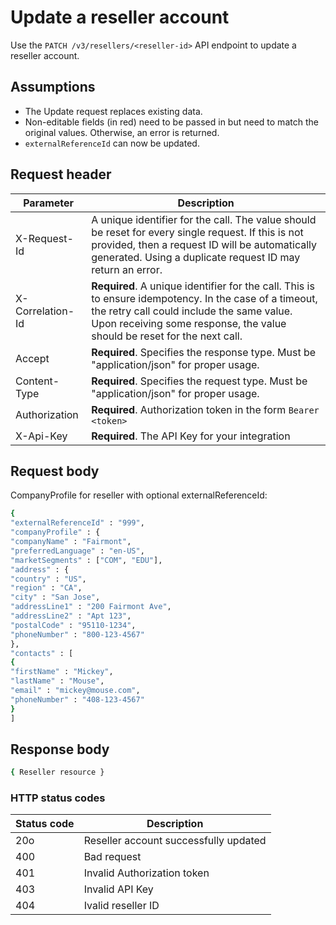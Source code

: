 # Update a reseller account

Use the `PATCH /v3/resellers/<reseller-id>` API endpoint to update a reseller account.

## Assumptions

* The Update request replaces existing data.
* Non-editable fields (in red) need to be passed in but need to match the original values. Otherwise, an error is returned.
* `externalReferenceId` can now be updated.

## Request header

|Parameter | Description |
|--|--|
| X-Request-Id | A unique identifier for the call. The value should be reset for every single request. If this is not provided, then a request ID will be automatically generated. Using a duplicate request ID may return an error.|
| X-Correlation-Id | **Required**. A unique identifier for the call. This is to ensure idempotency. In the case of a timeout, the retry call could include the same value. Upon receiving some response, the value should be reset for the next call.|
| Accept | **Required**. Specifies the response type. Must be "application/json" for proper usage. |
| Content-Type | **Required**. Specifies the request type. Must be "application/json" for proper usage. |
| Authorization | **Required**. Authorization token in the form `Bearer <token>` |
| X-Api-Key | **Required**. The API Key for your integration|

## Request body

CompanyProfile for reseller with optional externalReferenceId:

```bash
{
"externalReferenceId" : "999",
"companyProfile" : {
"companyName" : "Fairmont",
"preferredLanguage" : "en-US",
"marketSegments" : ["COM", "EDU"],
"address" : {
"country" : "US",
"region" : "CA",
"city" : "San Jose",
"addressLine1" : "200 Fairmont Ave",
"addressLine2" : "Apt 123",
"postalCode" : "95110-1234",
"phoneNumber" : "800-123-4567"
},
"contacts" : [
{
"firstName" : "Mickey",
"lastName" : "Mouse",
"email" : "mickey@mouse.com",
"phoneNumber" : "408-123-4567"
}
]
```

## Response body

```bash
{ Reseller resource }
```

### HTTP status codes

| Status code | Description |
|--|--|
|20o|Reseller account successfully updated|
|400 | Bad request|
|401|Invalid Authorization token|
|403| Invalid API Key|
|404|Ivalid reseller ID|
